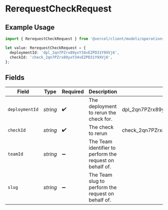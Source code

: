 # RerequestCheckRequest

## Example Usage

```typescript
import { RerequestCheckRequest } from '@vercel/client/models/operations';

let value: RerequestCheckRequest = {
  deploymentId: 'dpl_2qn7PZrx89yxY34vEZPD31Y9XVj6',
  checkId: 'check_2qn7PZrx89yxY34vEZPD31Y9XVj6',
};
```

## Fields

| Field          | Type     | Required           | Description                                              | Example                            |
| -------------- | -------- | ------------------ | -------------------------------------------------------- | ---------------------------------- |
| `deploymentId` | _string_ | :heavy_check_mark: | The deployment to rerun the check for.                   | dpl_2qn7PZrx89yxY34vEZPD31Y9XVj6   |
| `checkId`      | _string_ | :heavy_check_mark: | The check to rerun                                       | check_2qn7PZrx89yxY34vEZPD31Y9XVj6 |
| `teamId`       | _string_ | :heavy_minus_sign: | The Team identifier to perform the request on behalf of. |                                    |
| `slug`         | _string_ | :heavy_minus_sign: | The Team slug to perform the request on behalf of.       |                                    |
